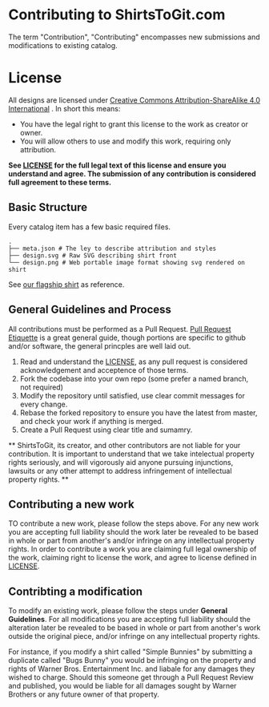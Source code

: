 # Contributing to ShirtsToGit.com
The term "Contribution", "Contributing" encompasses new submissions and modifications to existing catalog.

# License
All designs are licensed under [Creative Commons Attribution-ShareAlike 4.0 International](http://creativecommons.org/licenses/by-sa/4.0/) . In short this means:

- You have the legal right to grant this license to the work as creator or owner.
- You will allow others to use and modify this work, requiring only attribution.

**See [LICENSE](LICENSE.md) for the full legal text of this license and ensure you understand and agree. The submission of any contribution is considered full agreement to these terms.**


## Basic Structure
Every catalog item has a few basic required files.
```
.
├── meta.json # The ley to describe attribution and styles
├── design.svg # Raw SVG describing shirt front
└── design.png # Web portable image format showing svg rendered on shirt
```
See [our flagship shirt](shirts/git-creative/meta.json) as reference.

## General Guidelines and Process
All contributions must be performed as a Pull Request. [Pull Request Etiquette](https://gist.github.com/mikepea/863f63d6e37281e329f8) is a great general guide, though portions are specific to github and/or software, the general princples are well laid out.

1. Read and understand the [LICENSE](LICENSE.md), as any pull request is considered acknowledgement and acceptence of those terms. 
2. Fork the codebase into your own repo (some prefer a named branch, not required)
2. Modify the repository until satisfied, use clear commit messages for every change.
3. Rebase the forked repository to ensure you have the latest from master, and check your work if anything is merged.
4. Create a Pull Request using clear title and sumamry.

** ShirtsToGit, its creator, and other contributors are not liable for your contribution. It is important to understand that we take intelectual property rights seriously, and will vigorously aid anyone pursuing injunctions, lawsuits or any other attempt to address infringement of intellectual property rights. **


## Contributing a new work
TO contribute a new work, please follow the steps above. For any new work you are accepting full liability should the work later be revealed to be based in whole or part from another's and/or infringe on any intellectual property rights. In order to contribute a work you are claiming full legal ownership of the work, claiming right to license the work, and agree to license defined in [LICENSE](LICENSE.md).

## Contribting a modification
To modify an existing work, please follow the steps under **General Guidelines**. For all modifications you are accepting full liability should the alteration later be revealed to be based in whole or part from another's work outside the original piece, and/or infringe on any intellectual property rights. 

For instance, if you modify a shirt called "Simple Bunnies" by submitting a duplicate called "Bugs Bunny" you would be infringing on the property and rights of Warner Bros. Entertainment Inc. and liabale for any damages they wished to charge.  Should this someone get through a Pull Request Review and published, you would be liable for all damages sought by Warner Brothers or any future owner of that property.


